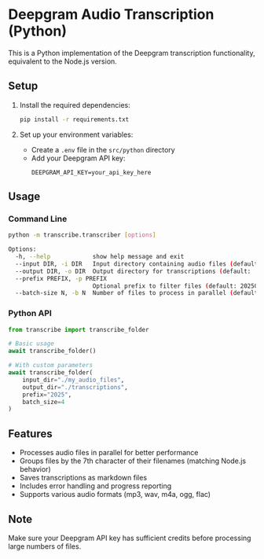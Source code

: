 # Deepgram Audio Transcription (Python)

This is a Python implementation of the Deepgram transcription functionality, equivalent to the Node.js version.

## Setup

1. Install the required dependencies:
   ```bash
   pip install -r requirements.txt
   ```

2. Set up your environment variables:
   - Create a `.env` file in the `src/python` directory
   - Add your Deepgram API key:
     ```
     DEEPGRAM_API_KEY=your_api_key_here
     ```

## Usage

### Command Line

```bash
python -m transcribe.transcriber [options]

Options:
  -h, --help            show help message and exit
  --input DIR, -i DIR   Input directory containing audio files (default: ./in)
  --output DIR, -o DIR  Output directory for transcriptions (default: ./out)
  --prefix PREFIX, -p PREFIX
                        Optional prefix to filter files (default: 2025080)
  --batch-size N, -b N  Number of files to process in parallel (default: 4)
```

### Python API

```python
from transcribe import transcribe_folder

# Basic usage
await transcribe_folder()

# With custom parameters
await transcribe_folder(
    input_dir="./my_audio_files",
    output_dir="./transcriptions",
    prefix="2025",
    batch_size=4
)
```

## Features

- Processes audio files in parallel for better performance
- Groups files by the 7th character of their filenames (matching Node.js behavior)
- Saves transcriptions as markdown files
- Includes error handling and progress reporting
- Supports various audio formats (mp3, wav, m4a, ogg, flac)

## Note

Make sure your Deepgram API key has sufficient credits before processing large numbers of files.

